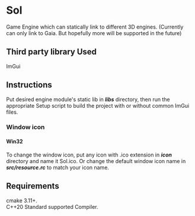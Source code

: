 # Sol
Game Engine which can statically link to different 3D engines. (Currently can only link to Gaia. But hopefully more will be supported in the future)

## Third party library Used
ImGui

## Instructions
Put desired engine module's static lib in ***libs*** directory, then run the appropriate Setup script to build the project with or without common ImGui files.

### Window icon
#### Win32
To change the window icon, put any icon with .ico extension in ***icon*** directory and name it Sol.ico. Or change the default window icon name in ***src/resource.rc*** to match your icon name.

## Requirements
cmake 3.11+.\
C++20 Standard supported Compiler.
